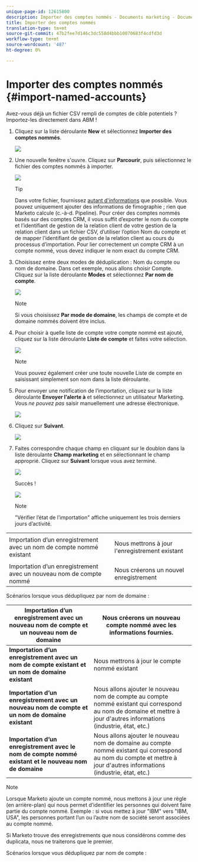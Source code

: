 ```yaml
---
unique-page-id: 12615800
description: Importer des comptes nommés - Documents marketing - Documentation du produit
title: Importer des comptes nommés
translation-type: tm+mt
source-git-commit: 47b2fee7d146c3dc558d4bbb10070683f4cdfd3d
workflow-type: tm+mt
source-wordcount: '487'
ht-degree: 0%

---
```



# Importer des comptes nommés {#import-named-accounts}

Avez-vous déjà un fichier CSV rempli de comptes de cible potentiels ? Importez-les directement dans ABM !

1. Cliquez sur la liste déroulante **New** et sélectionnez **Importer des comptes nommés**.

   ![](assets/inaone.png)

1. Une nouvelle fenêtre s&#39;ouvre. Cliquez sur **Parcourir**, puis sélectionnez le fichier des comptes nommés à importer.

   ![](assets/inatwo.png)

   >[!TIP]
   >
   >Dans votre fichier, fournissez [autant d&#39;informations](http://docs.marketo.com/display/DOCS/Named+Account+Overview#NamedAccountOverview-NamedAccountAttributes) que possible. Vous pouvez uniquement ajouter des informations de fimographie ; rien que Marketo calcule (c.-à-d. Pipeline). Pour créer des comptes nommés basés sur des comptes CRM, il vous suffit d’exporter le nom du compte et l’identifiant de gestion de la relation client de votre gestion de la relation client dans un fichier CSV, d’utiliser l’option Nom du compte et de mapper l’identifiant de gestion de la relation client au cours du processus d’importation. Pour lier correctement un compte CRM à un compte nommé, vous devez indiquer le nom exact du compte CRM.

1. Choisissez entre deux modes de déduplication : Nom du compte ou nom de domaine. Dans cet exemple, nous allons choisir Compte. Cliquez sur la liste déroulante **Modes** et sélectionnez **Par nom de compte**.

   ![](assets/inathree.png)

   >[!NOTE]
   >
   >Si vous choisissez **Par mode de domaine**, les champs de compte et de domaine nommés doivent être inclus.

1. Pour choisir à quelle liste de compte votre compte nommé est ajouté, cliquez sur la liste déroulante **Liste de compte** et faites votre sélection.

   ![](assets/inafour.png)

   >[!NOTE]
   >
   >Vous pouvez également créer une toute nouvelle Liste de compte en saisissant simplement son nom dans la liste déroulante.

1. Pour envoyer une notification de l’importation, cliquez sur la liste déroulante **Envoyer l’alerte à** et sélectionnez un utilisateur Marketing. Vous *ne pouvez pas* saisir manuellement une adresse électronique.

   ![](assets/inafive-2.png)

1. Cliquez sur **Suivant**.

   ![](assets/inasix-2.png)

1. Faites correspondre chaque champ en cliquant sur le doublon dans la liste déroulante **Champ marketing** et en sélectionnant le champ approprié. Cliquez sur **Suivant** lorsque vous avez terminé.

   ![](assets/inaseven.png)

   Succès !

   ![](assets/inanine.png)

   >[!NOTE]
   >
   >&quot;Vérifier l’état de l’importation&quot; affiche uniquement les trois derniers jours d’activité.

<table> 
 <tbody> 
  <tr> 
   <td>Importation d’un enregistrement avec un nom de compte nommé existant</td> 
   <td><p>Nous mettrons à jour l'enregistrement existant</p></td> 
  </tr> 
  <tr> 
   <td>Importation d’un enregistrement avec un nouveau nom de compte nommé</td> 
   <td>Nous créerons un nouvel enregistrement</td> 
  </tr> 
 </tbody> 
</table>

Scénarios lorsque vous dédupliquez par nom de domaine :

| **Importation d’un enregistrement avec un nouveau nom de compte et un nouveau nom de domaine** | Nous créerons un nouveau compte nommé avec les informations fournies. |
|---|---|
| **Importation d’un enregistrement avec un nom de compte existant et un nom de domaine existant** | Nous mettrons à jour le compte nommé existant |
| **Importation d’un enregistrement avec un nouveau nom de compte et un nom de domaine existant** | Nous allons ajouter le nouveau nom de compte au compte nommé existant qui correspond au nom de domaine et mettre à jour d&#39;autres informations (industrie, état, etc.) |
| **Importation d’un enregistrement avec le nom de compte nommé existant et le nouveau nom de domaine** | Nous allons ajouter le nouveau nom de domaine au compte nommé existant qui correspond au nom du compte et mettre à jour d&#39;autres informations (industrie, état, etc.) |

>[!NOTE]
>
>Lorsque Marketo ajoute un compte nommé, nous mettons à jour une règle (en arrière-plan) qui nous permet d’identifier les personnes qui doivent faire partie du compte nommé. Exemple : si vous mettez à jour &quot;IBM&quot; vers &quot;IBM, USA&quot;, les personnes portant l’un ou l’autre nom de société seront associées au compte nommé.

Si Marketo trouve des enregistrements que nous considérons comme des duplicata, nous ne traiterons que le premier.

Scénarios lorsque vous dédupliquez par nom de compte :